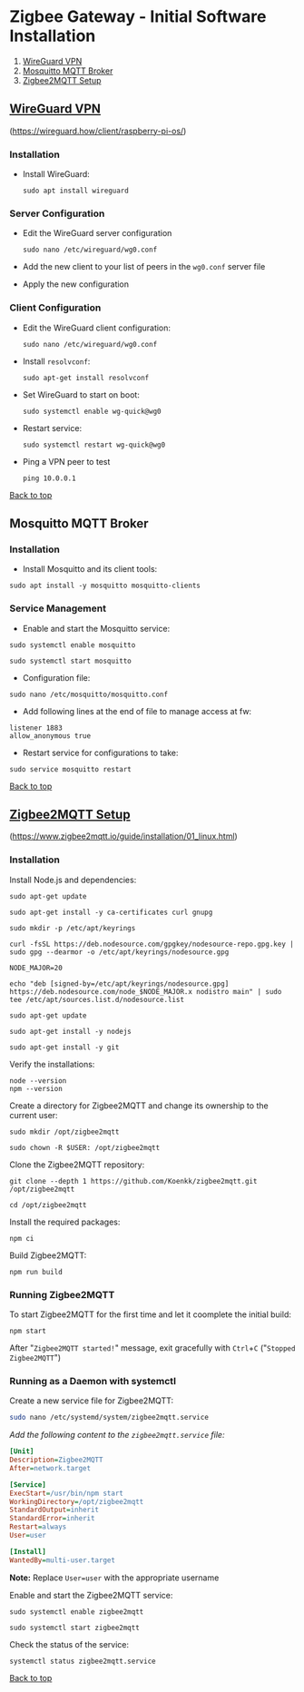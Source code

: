 
# Zigbee Gateway - Initial Software Installation

1. [WireGuard VPN](#wireguard-vpn)
2. [Mosquitto MQTT Broker](#mosquitto-mqtt-broker)
3. [Zigbee2MQTT Setup](#zigbee2mqtt-setup)

## [WireGuard VPN](https://wireguard.how/client/raspberry-pi-os/ "wireguard.how...")
(https://wireguard.how/client/raspberry-pi-os/)
### Installation

   - Install WireGuard:

      ```
      sudo apt install wireguard
      ```
### Server Configuration

   - Edit the WireGuard server configuration

      ```
      sudo nano /etc/wireguard/wg0.conf
      ```

   - Add the new client to your list of peers in the `wg0.conf` server file
   - Apply the new configuration
     
### Client Configuration

   - Edit the WireGuard client configuration:

      ```
      sudo nano /etc/wireguard/wg0.conf
      ```
   - Install `resolvconf`:
      ```
      sudo apt-get install resolvconf
      ```
   - Set WireGuard to start on boot:
      ```
      sudo systemctl enable wg-quick@wg0
      ```
   - Restart service:
      ```
      sudo systemctl restart wg-quick@wg0
      ```
   - Ping a VPN peer to test
     ```
     ping 10.0.0.1
     ```

[Back to top](#zigbee-gateway---initial-software-installation)


## Mosquitto MQTT Broker

### Installation

- Install Mosquitto and its client tools:
```
sudo apt install -y mosquitto mosquitto-clients
```

### Service Management

- Enable and start the Mosquitto service:
```
sudo systemctl enable mosquitto
```
```
sudo systemctl start mosquitto
```

- Configuration file:
```
sudo nano /etc/mosquitto/mosquitto.conf
```

- Add following lines at the end of file to manage access at fw:
```
listener 1883
allow_anonymous true
```

- Restart service for configurations to take:
```
sudo service mosquitto restart
```

[Back to top](#zigbee-gateway---initial-software-installation)


## [Zigbee2MQTT Setup](https://www.zigbee2mqtt.io/guide/installation/01_linux.html "zigbee2mqtt.io guide")
(https://www.zigbee2mqtt.io/guide/installation/01_linux.html)

### Installation

Install Node.js and dependencies:

```
sudo apt-get update
```
```
sudo apt-get install -y ca-certificates curl gnupg
```
```
sudo mkdir -p /etc/apt/keyrings
```
```
curl -fsSL https://deb.nodesource.com/gpgkey/nodesource-repo.gpg.key | sudo gpg --dearmor -o /etc/apt/keyrings/nodesource.gpg
```
```
NODE_MAJOR=20
```
```
echo "deb [signed-by=/etc/apt/keyrings/nodesource.gpg] https://deb.nodesource.com/node_$NODE_MAJOR.x nodistro main" | sudo tee /etc/apt/sources.list.d/nodesource.list
```
```
sudo apt-get update
```
```
sudo apt-get install -y nodejs
```
```
sudo apt-get install -y git
```
Verify the installations:

```
node --version
npm --version
```

Create a directory for Zigbee2MQTT and change its ownership to the current user:

```
sudo mkdir /opt/zigbee2mqtt
```
```
sudo chown -R $USER: /opt/zigbee2mqtt
```

Clone the Zigbee2MQTT repository:

```
git clone --depth 1 https://github.com/Koenkk/zigbee2mqtt.git /opt/zigbee2mqtt
```
```
cd /opt/zigbee2mqtt
```

Install the required packages:
```
npm ci
```

Build Zigbee2MQTT:
```
npm run build
```

### Running Zigbee2MQTT

To start Zigbee2MQTT for the first time and let it coomplete the initial build:
```
npm start
```
After "`Zigbee2MQTT started!`" message, exit gracefully with `Ctrl`+`C` ("`Stopped Zigbee2MQTT`")

### Running as a Daemon with systemctl

Create a new service file for Zigbee2MQTT:

```bash
sudo nano /etc/systemd/system/zigbee2mqtt.service
```

*Add the following content to the `zigbee2mqtt.service` file:*

```ini
[Unit]
Description=Zigbee2MQTT
After=network.target

[Service]
ExecStart=/usr/bin/npm start
WorkingDirectory=/opt/zigbee2mqtt
StandardOutput=inherit
StandardError=inherit
Restart=always
User=user

[Install]
WantedBy=multi-user.target
```
**Note:** Replace `User=user` with the appropriate username

Enable and start the Zigbee2MQTT service:
```
sudo systemctl enable zigbee2mqtt
```
```
sudo systemctl start zigbee2mqtt
```

Check the status of the service:
```
systemctl status zigbee2mqtt.service
```

[Back to top](#zigbee-gateway---initial-software-installation)
